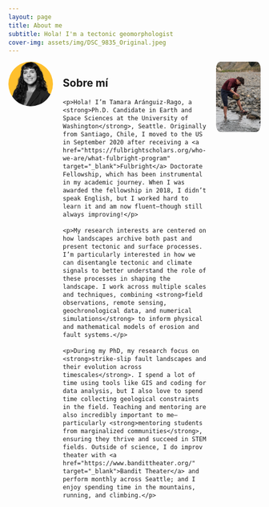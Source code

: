 ```yaml
---
layout: page
title: About me
subtitle: Hola! I'm a tectonic geomorphologist 
cover-img: assets/img/DSC_9835_Original.jpeg
---
```


<div style="display: flex; align-items: flex-start; gap: 20px;">

  <!-- Left Photo -->
  <div style="flex: 1; text-align: center;">
    <img src="/assets/img/yellow_back__400x400.png" alt="Tamara Aránguiz-Rago" style="border-radius: 50%; width: 200px; margin-bottom: 20px;" />
  </div>

  <!-- Text Section -->
  <div style="flex: 3;">
    <h2>Sobre mí</h2>

    <p>Hola! I’m Tamara Aránguiz-Rago, a <strong>Ph.D. Candidate in Earth and Space Sciences at the University of Washington</strong>, Seattle. Originally from Santiago, Chile, I moved to the US in September 2020 after receiving a <a href="https://fulbrightscholars.org/who-we-are/what-fulbright-program" target="_blank">Fulbright</a> Doctorate Fellowship, which has been instrumental in my academic journey. When I was awarded the fellowship in 2018, I didn’t speak English, but I worked hard to learn it and am now fluent—though still always improving!</p>

    <p>My research interests are centered on how landscapes archive both past and present tectonic and surface processes. I’m particularly interested in how we can disentangle tectonic and climate signals to better understand the role of these processes in shaping the landscape. I work across multiple scales and techniques, combining <strong>field observations, remote sensing, geochronological data, and numerical simulations</strong> to inform physical and mathematical models of erosion and fault systems.</p>

    <p>During my PhD, my research focus on <strong>strike-slip fault landscapes and their evolution across timescales</strong>. I spend a lot of time using tools like GIS and coding for data analysis, but I also love to spend time collecting geological constraints in the field. Teaching and mentoring are also incredibly important to me—particularly <strong>mentoring students from marginalized communities</strong>, ensuring they thrive and succeed in STEM fields. Outside of science, I do improv theater with <a href="https://www.bandittheater.org/" target="_blank">Bandit Theater</a> and perform monthly across Seattle; and I enjoy spending time in the mountains, running, and climbing.</p>
  </div>

  <!-- Right Photo -->
  <div style="flex: 1; text-align: center;">
    <img src="/assets/img/DSC_8758_Original.jpeg" alt="Cosmo river" style="border-radius: 10%; width: 200px; margin-bottom: 20px;" />
  </div>

</div>
